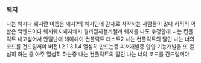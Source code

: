 ### 웨지
나는 웨지다 웨지란 이름은 왜지?의 웨지인데 감자로 착각하는 사람들이 많다 허허허
역할은 백엔드이다
웨지웨지왜지왜지
뭘까뭘까왤까왤까
웨지를 나도 수정할래 나는 컨플릭트 내고싶어서 안달난애
헤이헤이 컨플릭트 테스트2
나는 컨플릭트의 달인 나는 너의 코드를 건드릴꺼야
버전1.2 1.3 1.4 열심히 만드는중 피쳐개발중 얍얍
기능개발을 또 열심히 하는 중
아주 열심히 하는중
나는 컨플릭트의 달인 나는 너의 코드를 건드릴꺼야